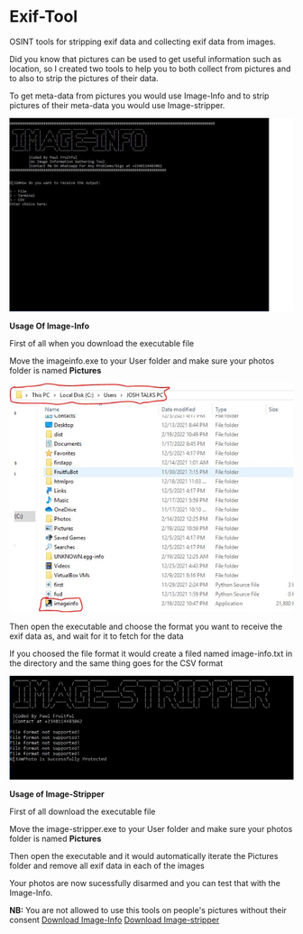 # Exif-Tool
 OSINT tools for stripping exif data and collecting exif data from images.

Did you know that pictures can be used to get useful information such as location, so I created two tools to help you to both collect from pictures and to also to strip the pictures of their data.

To get meta-data from pictures you would use Image-Info and to strip pictures of their meta-data you would use Image-stripper.


<img src="https://github.com/paulfruitful/Exif-Tools/blob/main/imageinfo2.JPG" alt="Image info">

**Usage Of Image-Info**

First of all when you download the executable file

Move the imageinfo.exe to your User folder and make sure your photos folder is named **Pictures**

<img src="https://github.com/paulfruitful/Exif-Tools/blob/main/test2.JPG" alt="Example">

Then open the executable and choose the format you want to receive the exif data as, and wait for it to fetch for the data

If you choosed the file format it would create a filed named image-info.txt in the directory and the same thing goes for the CSV format


<img src="https://github.com/paulfruitful/Exif-Tools/blob/main/imagestripper.JPG" alt="Image Stripper">

**Usage of Image-Stripper**

First of all  download the executable file

Move the image-stripper.exe to your User folder and make sure your photos folder is named **Pictures**

Then open the executable and it would automatically iterate the Pictures folder and remove all exif data in each of the images

Your photos are now sucessfully disarmed and you can test that with the Image-Info.

**NB:** You are not allowed to use this tools on people's pictures without their consent
<a href="https://github.com/paulfruitful/Exif-Tools/raw/main/imageinfo.exe">Download Image-Info</a>    <a href="https://github.com/paulfruitful/Exif-Tools/raw/main/image-stripper.exe">Download Image-stripper</a>
